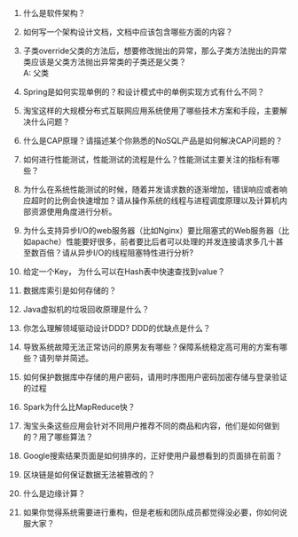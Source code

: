 1. 什么是软件架构？  

2. 如何写一个架构设计文档，文档中应该包含哪些方面的内容？  

3. 子类override父类的方法后，想要修改抛出的异常，那么子类方法抛出的异常类应该是父类方法抛出异常类的子类还是父类？  
A: 父类  

4. Spring是如何实现单例的？和设计模式中的单例实现方式有什么不同？

5. 淘宝这样的大规模分布式互联网应用系统使用了哪些技术方案和手段，主要解决什么问题？

6. 什么是CAP原理？请描述某个你熟悉的NoSQL产品是如何解决CAP问题的？

7. 如何进行性能测试，性能测试的流程是什么？性能测试主要关注的指标有哪些？

8. 为什么在系统性能测试的时候，随着并发请求数的逐渐增加，错误响应或者响应超时的比例会快速增加？请从操作系统的线程与进程调度原理以及计算机内部资源使用角度进行分析。 

9. 为什么支持异步I/O的web服务器（比如Nginx）要比阻塞式的Web服务器（比如apache）性能要好很多，前者要比后者可以处理的并发连接请求多几十甚至数百倍？请从异步I/O的线程阻塞特性进行分析?

10. 给定一个Key， 为什么可以在Hash表中快速查找到value？

11. 数据库索引是如何存储的？

12. Java虚拟机的垃圾回收原理是什么？

13. 你怎么理解领域驱动设计DDD? DDD的优缺点是什么？

14. 导致系统故障无法正常访问的原男友有哪些？保障系统稳定高可用的方案有哪些？请列举并简述。

15. 如何保护数据库中存储的用户密码，请用时序图用户密码加密存储与登录验证的过程

16. Spark为什么比MapReduce快？

17. 淘宝头条这些应用会针对不同用户推荐不同的商品和内容，他们是如何做到的？用了哪些算法？

18. Google搜索结果页面是如何排序的，正好使用户最想看到的页面排在前面？

19. 区块链是如何保证数据无法被篡改的？

20. 什么是边缘计算？

21. 如果你觉得系统需要进行重构，但是老板和团队成员都觉得没必要，你如何说服大家？

